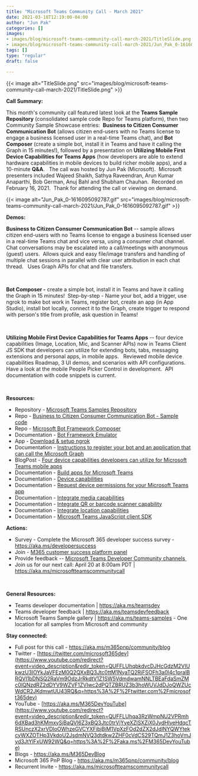 ```yaml
---
title: "Microsoft Teams Community Call - March 2021"
date: 2021-03-18T12:19:00-04:00
author: "Jun Pak"
categories: []
images:
- images/blog/microsoft-teams-community-call-march-2021/TitleSlide.png
- images/blog/microsoft-teams-community-call-march-2021/Jun_Pak_0-1616095092787.gif
tags: []
type: "regular"
draft: false

---
```


{{< image alt="TitleSlide.png" src="images/blog/microsoft-teams-community-call-march-2021/TitleSlide.png" >}}


**Call Summary:**

This month\'s community call featured latest look at the **Teams Sample
Repository** (consolidated sample code Repo for Teams platform), then
two Community Sample Showcase entries:  **Business to Citizen Consumer
Communication Bot** (allows citizen end-users with no Teams license to
engage a business licensed user in a real-time Teams chat), and **Bot
Composer** (create a simple bot, install it in Teams and have it calling
the Graph in 15 minutes!), followed by a presentation on **Utilizing
Mobile First Device Capabilities for Teams Apps** (how developers are
able to extend hardware capabilities in mobile devices to build richer
mobile apps), and a 10-minute **Q&A**.   The call was hosted by Jun Pak
(Microsoft).  Microsoft presenters included Wajeed Shaikh, Sathya
Raveendran, Arun Kumar Anaparthi, Bob German, Anuj Bahl and Shubham
Chauhan.  Recorded on February 16, 2021.  Thank for attending the call
or viewing on demand. 

{{< image alt="Jun_Pak_0-1616095092787.gif" src="images/blog/microsoft-teams-community-call-march-2021/Jun_Pak_0-1616095092787.gif" >}}



**Demos:**

**Business to Citizen Consumer Communication Bot** -- sample allows
citizen end-users with no Teams license to engage a business licensed
user in a real-time Teams chat and vice versa, using a consumer chat
channel.  Chat conversations may be escalated into a call/meetings with
anonymous (guest) users.  Allows quick and easy file/image transfers and
handling of multiple chat sessions in parallel with clear user
attribution in each chat thread.   Uses Graph APIs for chat and file
transfers.

 

**Bot Composer -** create a simple bot, install it in Teams and have it
calling the Graph in 15 minutes!  Step-by-step - Name your bot, add a
trigger, use ngrok to make bot work in Teams, register bot, create an
app (in App Studio), install bot locally, connect it to the Graph,
create trigger to respond with person's title from profile, ask question
in Teams!        

 

**Utilizing Mobile First Device Capabilities for Teams Apps** -- four
device capabilities (Image, Location, Mic, and Scanner APIs) now in
Teams Client JS SDK that developers can utilize for extending bots,
tabs, messaging extensions and personal apps, in mobile apps.   Reviewed
mobile device capabilities Roadmap, 3 UI demos, and scenarios with API
configurations.  Have a look at the mobile People Picker Control in
development.  API documentation with code snippets is current.   

 

**Resources:**

-   Repository - [Microsoft Teams Samples
    Repository](https://aka.ms/teamssamples) 
-   Repo - [Business to Citizen Consumer Communication Bot - Sample
    code](https://aka.ms/b2cbot) 
-   Repo - [Microsoft Bot Framework
    Composer](https://aka.ms/BotComposer) 
-   Documentation - [Bot Framework
    Emulator](https://aka.ms/BotFwkEmulator)
-   App - [Download & setup ngrok](https://aka.ms/ngrok)
-   Documentation - [Instructions to register your bot and an
    application that can call the Microsoft
    Graph](https://aka.ms/BotBuilderAAD) 
-   BlogPost - [Four device capabilities developers can utilize for
    Microsoft Teams mobile apps](https://aka.ms/devicecapabilities) 
-   Documentation - [Build apps for Microsoft
    Teams](Build%20apps%20for%20Microsoft%20Teams)
-   Documentation - [Device
    capabilities](https://docs.microsoft.com/en-us/microsoftteams/platform/concepts/device-capabilities/device-capabilities-overview?view=msteams-client-js-latest) 
-   Documentation - [Request device permissions for your Microsoft Teams
    app](Request%20device%20permissions%20for%20your%20Microsoft%20Teams%20app) 
-   Documentation - [Integrate media
    capabilities](https://docs.microsoft.com/en-us/microsoftteams/platform/concepts/device-capabilities/mobile-camera-image-permissions?view=msteams-client-js-latest) 
-   Documentation - [Integrate QR or barcode scanner
    capability](https://docs.microsoft.com/en-us/microsoftteams/platform/concepts/device-capabilities/qr-barcode-scanner-capability?view=msteams-client-js-latest) 
-   Documentation - [Integrate location
    capabilities](https://docs.microsoft.com/en-us/microsoftteams/platform/concepts/device-capabilities/location-capability) 
-   Documentation - [Microsoft Teams JavaScript client
    SDK](https://docs.microsoft.com/en-us/javascript/api/overview/msteams-client?view=msteams-client-js-latest) 

**Actions:**

-   Survey - Complete the Microsoft 365 developer success survey -
    <https://aka.ms/developersuccess>
-   Join - [M365 customer success platform
    panel](https://aka.ms/SuccessPanel) 
-   Provide feedback -- [Microsoft Teams Developer Community
    channels ](https://docs.microsoft.com/en-us/microsoftteams/platform/feedback)
-   Join us for our next call: April 20 at 8:00am PDT \|
    <https://aka.ms/microsoftteamscommunitycall> 

 

**General Resources:**

-   Teams developer documentation​ \| <https://aka.ms/teamsdev> ​
-   ​Teams developer feedback​ \| <https://aka.ms/teamsdevfeedback> 
-   Microsoft Teams Sample gallery \| <https://aka.ms/teams-samples> -
    One location for all samples from Microsoft and community

**Stay connected:**

-   Full post for this call - <https://aka.ms/m365pnp/community/blog>
-   Twitter -
    [https://twitter.com/microsoft365dev](https://www.youtube.com/redirect?event=video_description&redir_token=QUFFLUhqbkdvcDJHcGdzM2VIUkwzU3lOYkJaVFEzM0Q2QXxBQ3Jtc0ttM1NyaTQ2RjFSOFh3a0l4c1pralBRQVI1bDNSQ2RaVm9OdzJrRkdtV1Z1SW5VdmdwamNNLTBEaFdaSmZMc0lQNzdRZ2dDYV9WZVF1ZVIwc2dPQTZBRUZ3b3hoWUVJdDJoQWZUcWdCR2JKdmwtUU43RQ&q=https%3A%2F%2Ftwitter.com%2Fmicrosoft365dev)​
-   YouTube -
    [https://aka.ms/M365DevYouTube](https://www.youtube.com/redirect?event=video_description&redir_token=QUFFLUhqa3RzWmpNU2VPRmh6dXBad3hKMmxySjBaQVl6Z3xBQ3Jtc0trVjYyeXZlSXZiX0JydHlyeHdqcTRSUnczX2xrVDloOWhzeGVCYXFibjBiM1VpXzFOd2dZX2dJdlNYQWYtekcyWXZOTHp3VkdoU2JsdmNVQ3dtdkw2ZHF0cVdCS29TQmJ1Z3hoVmJyd3JtYlFxUW92WQ&q=https%3A%2F%2Faka.ms%2FM365DevYouTube)​
-   Blogs - <https://aka.ms/M365DevBlog>
-   Microsoft 365 PnP Blog - <https://aka.ms/m365pnp/community/blog>
-   Recurrent Invite - <https://aka.ms/microsoftteamscommunitycall> 
